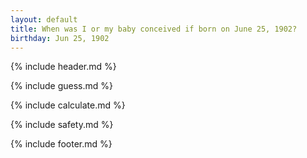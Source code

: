 ```yaml
---
layout: default
title: When was I or my baby conceived if born on June 25, 1902?
birthday: Jun 25, 1902
---
```


{% include header.md %}

{% include guess.md %}

{% include calculate.md %}

{% include safety.md %}

{% include footer.md %}




